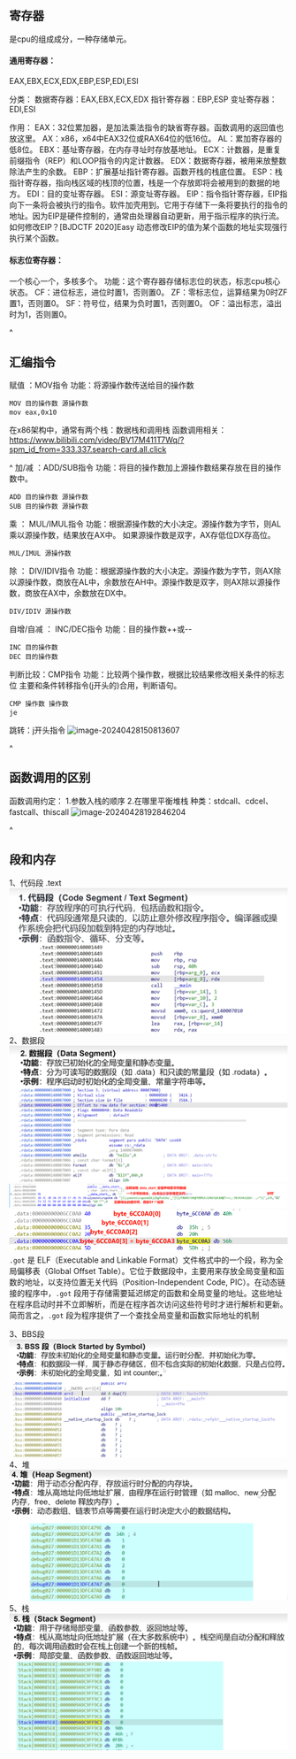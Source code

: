 ## **寄存器**
是cpu的组成成分，一种存储单元。

#### **通用寄存器：**
EAX,EBX,ECX,EDX,EBP,ESP,EDI,ESI

分类：
数据寄存器：EAX,EBX,ECX,EDX
指针寄存器：EBP,ESP
变址寄存器：EDI,ESI

作用：
EAX：32位累加器，是加法乘法指令的缺省寄存器。函数调用的返回值也放这里。
AX：x86，x64中EAX32位或RAX64位的低16位。
AL：累加寄存器的低8位。
EBX：基址寄存器，在内存寻址时存放基地址。
ECX：计数器，是重复前缀指令（REP）和LOOP指令的内定计数器。
EDX：数据寄存器，被用来放整数除法产生的余数。
EBP：扩展基址指针寄存器。函数开栈的栈底位置。
ESP：栈指针寄存器，指向栈区域的栈顶的位置，栈是一个存放即将会被用到的数据的地方。
EDI：目的变址寄存器。
ESI：源变址寄存器。
EIP：指令指针寄存器，EIP指向下一条将会被执行的指令。软件加壳用到。它用于存储下一条将要执行的指令的地址。因为EIP是硬件控制的，通常由处理器自动更新，用于指示程序的执行流。
如何修改EIP？[BJDCTF 2020]Easy 动态修改EIP的值为某个函数的地址实现强行执行某个函数。

#### **标志位寄存器：**
一个核心一个，多核多个。
功能：这个寄存器存储标志位的状态，标志cpu核心状态。
CF：进位标志，进位时置1，否则置0。
ZF：零标志位，运算结果为0时ZF置1，否则置0。
SF：符号位，结果为负时置1，否则置0。
OF：溢出标志，溢出时为1，否则置0。

^
## **汇编指令**
赋值 ：MOV指令
功能：将源操作数传送给目的操作数
```
MOV 目的操作数 源操作数
mov eax,0x10
```



在x86架构中，通常有两个栈：数据栈和调用栈
函数调用相关：
<https://www.bilibili.com/video/BV17M411T7Wq/?spm_id_from=333.337.search-card.all.click>

^
加/减  ：ADD/SUB指令
功能：将目的操作数加上源操作数结果存放在目的操作数中。
```
ADD 目的操作数 源操作数
SUB 目的操作数 源操作数
```

乘 ： MUL/IMUL指令
功能：根据源操作数的大小决定。源操作数为字节，则AL乘以源操作数，结果放在AX中。
如果源操作数是双字，AX存低位DX存高位。
```
MUL/IMUL 源操作数
```

除 ： DIV/IDIV指令
功能：根据源操作数的大小决定。源操作数为字节，则AX除以源操作数，商放在AL中，余数放在AH中。源操作数是双字，则AX除以源操作数，商放在AX中，余数放在DX中。
```
DIV/IDIV 源操作数
```

自增/自减 ： INC/DEC指令
功能：目的操作数++或--
```
INC 目的操作数
DEC 目的操作数
```

判断比较：CMP指令
功能：比较两个操作数，根据比较结果修改相关条件的标志位
主要和条件转移指令(j开头的)合用，判断语句。
```
CMP 操作数 操作数
je    
```

跳转：j开头指令
![image-20240428150813607](http://cdn.33129999.xyz/mk_img/image-20240428150813607.png)


^
## **函数调用的区别**
函数调用约定：
1.参数入栈的顺序
2.在哪里平衡堆栈
种类：stdcall、cdcel、fastcall、thiscall
![image-20240428192846204](http://cdn.33129999.xyz/mk_img/image-20240428192846204.png)


^
## **段和内存**
1、代码段
.text
![](.topwrite/assets/image_1732348144906.png)
2、数据段
![](.topwrite/assets/image_1732348177781.png)
![](.topwrite/assets/image_1732431392925.png)
![](.topwrite/assets/image_1732514362599.png)
`.got` 是 ELF（Executable and Linkable Format）文件格式中的一个段，称为全局偏移表（Global Offset Table）。它位于数据段中，主要用来存放全局变量和函数的地址，以支持位置无关代码（Position-Independent Code, PIC）。在动态链接的程序中，`.got` 段用于存储需要延迟绑定的函数和全局变量的地址。这些地址在程序启动时并不立即解析，而是在程序首次访问这些符号时才进行解析和更新。简而言之，`.got` 段为程序提供了一个查找全局变量和函数实际地址的机制



3、BBS段
![](.topwrite/assets/image_1732348240199.png)
4、堆
![](.topwrite/assets/image_1732348273164.png)
5、栈
![](.topwrite/assets/image_1732348312275.png)